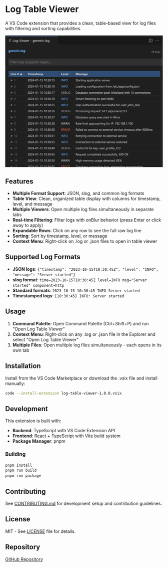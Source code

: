 # Log Table Viewer

A VS Code extension that provides a clean, table-based view for log files with filtering and sorting capabilities.

![Log Table Viewer Screenshot](assets/screenshot-large.png)

## Features

- **Multiple Format Support**: JSON, slog, and common log formats
- **Table View**: Clean, organized table display with columns for timestamp, level, and message
- **Multiple Viewers**: Open multiple log files simultaneously in separate tabs
- **Real-time Filtering**: Filter logs with onBlur behavior (press Enter or click away to apply)
- **Expandable Rows**: Click on any row to see the full raw log line
- **Sorting**: Sort by timestamp, level, or message
- **Context Menu**: Right-click on .log or .json files to open in table viewer

## Supported Log Formats

- **JSON logs**: `{"timestamp": "2023-10-15T10:30:45Z", "level": "INFO", "message": "Server started"}`
- **slog format**: `time=2023-10-15T10:30:45Z level=INFO msg="Server started" component=http`
- **Standard formats**: `2023-10-15 10:30:45 INFO Server started`
- **Timestamped logs**: `[10:30:45] INFO: Server started`

## Usage

1. **Command Palette**: Open Command Palette (Ctrl+Shift+P) and run "Open Log Table Viewer"
2. **Context Menu**: Right-click on any .log or .json file in the Explorer and select "Open Log Table Viewer"
3. **Multiple Files**: Open multiple log files simultaneously - each opens in its own tab

## Installation

Install from the VS Code Marketplace or download the .vsix file and install manually:

```bash
code --install-extension log-table-viewer-1.0.0.vsix
```

## Development

This extension is built with:
- **Backend**: TypeScript with VS Code Extension API
- **Frontend**: React + TypeScript with Vite build system
- **Package Manager**: pnpm

### Building

```bash
pnpm install
pnpm run build
pnpm run package
```

## Contributing

See [CONTRIBUTING.md](CONTRIBUTING.md) for development setup and contribution guidelines.

## License

MIT - See [LICENSE](LICENSE) file for details.

## Repository

[GitHub Repository](https://github.com/bbsify-landed/log-table-viewer)